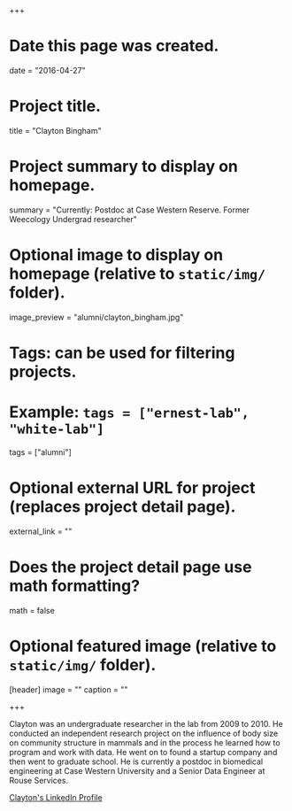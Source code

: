 +++
# Date this page was created.
date = "2016-04-27"

# Project title.
title = "Clayton Bingham"

# Project summary to display on homepage.
summary = "Currently: Postdoc at Case Western Reserve. Former Weecology Undergrad researcher"

# Optional image to display on homepage (relative to `static/img/` folder).
image_preview = "alumni/clayton_bingham.jpg"

# Tags: can be used for filtering projects.
# Example: `tags = ["ernest-lab", "white-lab"]`
tags = ["alumni"]

# Optional external URL for project (replaces project detail page).
external_link = ""

# Does the project detail page use math formatting?
math = false

# Optional featured image (relative to `static/img/` folder).
[header]
image = ""
caption = ""

+++

Clayton was an undergraduate researcher in the lab from 2009 to 2010. He conducted an independent research project on the influence of body size on community structure in mammals and in the process he learned how to program and work with data. He went on to found a startup company and then went to graduate school. He is currently a postdoc in biomedical engineering at Case Western University and a Senior Data Engineer at Rouse Services.

[Clayton's LinkedIn Profile](https://www.linkedin.com/in/clayton-bingham-89868432/)
